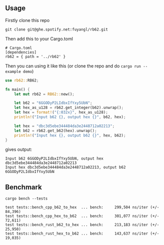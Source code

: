 ## Usage

Firstly clone this repo
```
git clone git@ghe.spotify.net:fuyangl/rb62.git
```

Then add this to your Cargo.toml
```
# Cargo.toml
[dependencies]
rb62 = { path = '../rb62' }
```

Then you can using it like this (or clone the repo and do `cargo run --example demo`)
```rust
use rb62::RB62;

fn main() {
    let mut rb62 = RB62::new();

    let b62 = "6GGODyP2LIdbxIfYxy5UbN";
    let hex_as_u128 = rb62.get_integer(b62).unwrap();
    let hex = format!("{:032x}", hex_as_u128);
    println!("Input b62 {}, output hex {}", b62, hex);

    let hex = "dbc3d5ebe344484da3e2448712a02213";
    let b62 = rb62.get_b62(hex).unwrap();
    println!("Input hex {}, output b62 {}", hex, b62);
}
```
gives output:
```
Input b62 6GGODyP2LIdbxIfYxy5UbN, output hex dbc3d5ebe344484da3e2448712a02213
Input hex dbc3d5ebe344484da3e2448712a02213, output b62 6GGODyP2LIdbxIfYxy5UbN
```

## Benchmark

`cargo bench --tests`
```
test tests::bench_cpp_b62_to_hex  ... bench:     299,504 ns/iter (+/- 84,396)
test tests::bench_cpp_hex_to_b62  ... bench:     301,077 ns/iter (+/- 72,611)
test tests::bench_rust_b62_to_hex ... bench:     213,183 ns/iter (+/- 25,950)
test tests::bench_rust_hex_to_b62 ... bench:     143,637 ns/iter (+/- 19,035)
```